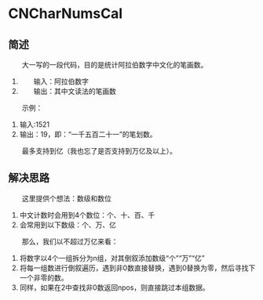# CNCharNumsCal

## 简述
&emsp;&emsp;大一写的一段代码，目的是统计阿拉伯数字中文化的笔画数。

1. &emsp;&emsp;输入：阿拉伯数字
2. &emsp;&emsp;输出：其中文读法的笔画数

&emsp;&emsp;示例：
1. 输入:1521
2. 输出：19，即：“一千五百二十一”的笔划数。

&emsp;&emsp;最多支持到亿（我也忘了是否支持到万亿及以上）。

## 解决思路
&emsp;&emsp;这里提供个想法：数级和数位

1. 中文计数时会用到4个数位：个、十、百、千
2. 会常用到以下数级：个、万、亿

&emsp;&emsp;那么，我们以不超过万亿来看：

1. 将数字以4个一组拆分为n组，对其倒叙添加数级“个”“万”“亿”
2. 将每一组数进行倒叙遍历，遇到非0数直接替换，遇到0替换为零，然后寻找下一个非零的数。
3. 同样，如果在2中查找非0数返回npos，则直接跳过本组数据。
